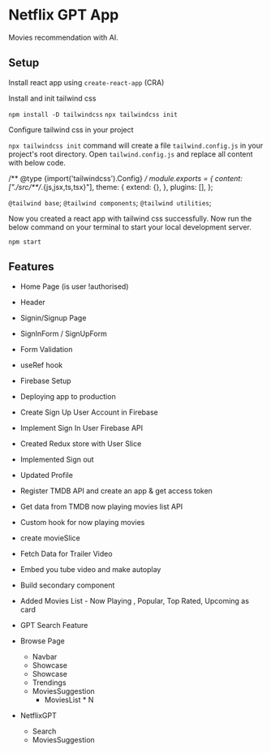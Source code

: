 # Netflix GPT App

Movies recommendation with AI.

## Setup

Install react app using `create-react-app` (CRA)

Install and init tailwind css

`npm install -D tailwindcss`
`npx tailwindcss init`

Configure tailwind css in your project

`npx tailwindcss init` command will create a file `tailwind.config.js` in your project's root directory. Open `tailwind.config.js` and replace all content with below code.

/** @type {import('tailwindcss').Config} */
module.exports = {
  content: ["./src/**/*.{js,jsx,ts,tsx}"],
  theme: {
    extend: {},
  },
  plugins: [],
};

`@tailwind base`;
`@tailwind components`;
`@tailwind utilities`;

Now you created a react app with tailwind css successfully. Now run the below command on your terminal to start your local development server.

`npm start`

## Features
- Home Page (is user !authorised)
  
- Header 
- Signin/Signup Page
- SignInForm / SignUpForm
- Form Validation
- useRef hook
- Firebase Setup
- Deploying app to production
- Create Sign Up User Account in Firebase
- Implement Sign In User Firebase API
- Created Redux store with User Slice
- Implemented Sign out
- Updated Profile
- Register TMDB API and create an app & get access token
- Get data from TMDB now playing movies list API
- Custom hook for now playing movies
- create movieSlice
- Fetch Data for Trailer Video
- Embed you tube video and make autoplay
- Build secondary component 
- Added Movies List - Now Playing , Popular, Top Rated, Upcoming as card
- GPT Search Feature


- Browse Page

  - Navbar
  - Showcase
  - Showcase
  - Trendings
  - MoviesSuggestion
    - MoviesList \* N

- NetflixGPT
  - Search
  - MoviesSuggestion
